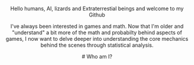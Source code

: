 <p align="center">
 Hello humans, AI, lizards and Extraterrestial beings and welcome to my Github
</p>

<p align="center">
I've always been interested in games and math. Now that I'm older and "understand" a bit more of the math and probabilty behind aspects of games, I now want to delve deeper into understanding the core mechanics behind the scenes through statistical analysis.
  </p>
  
<p align="center">
# Who am I?
</p>

<!---
YourOriginal/YourOriginal is a ✨ special ✨ repository because its `README.md` (this file) appears on your GitHub profile.
You can click the Preview link to take a look at your changes.
--->
